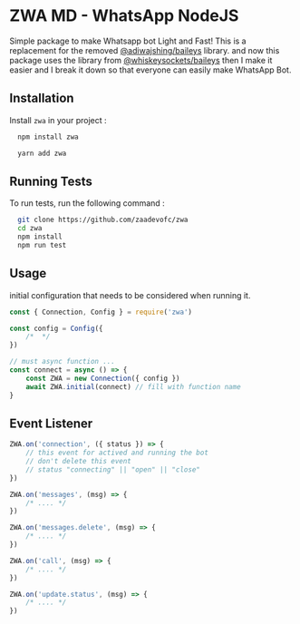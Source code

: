 
# ZWA MD - WhatsApp NodeJS

Simple package to make Whatsapp bot Light and Fast! This is a replacement for the removed [@adiwajshing/baileys](https://github.com/adiwajshing/baileys) library. and now this package uses the library from [@whiskeysockets/baileys](https://github.com/WhiskeySockets/Baileys) then I make it easier and I break it down so that everyone can easily make WhatsApp Bot.


## Installation

Install `zwa` in your project :

```bash
  npm install zwa
```
```bash
  yarn add zwa
```
    
## Running Tests

To run tests, run the following command :

```bash
  git clone https://github.com/zaadevofc/zwa
  cd zwa
  npm install
  npm run test
```


## Usage

initial configuration that needs to be considered when running it.
```javascript
const { Connection, Config } = require('zwa')

const config = Config({
    /*  */
})

// must async function ...
const connect = async () => {
    const ZWA = new Connection({ config })
    await ZWA.initial(connect) // fill with function name
}

```
## Event Listener

```javascript
ZWA.on('connection', ({ status }) => {
    // this event for actived and running the bot
    // don't delete this event
    // status "connecting" || "open" || "close"
})

ZWA.on('messages', (msg) => {
    /* .... */
})

ZWA.on('messages.delete', (msg) => {
    /* .... */
})

ZWA.on('call', (msg) => {
    /* .... */
})

ZWA.on('update.status', (msg) => {
    /* .... */
})
```

